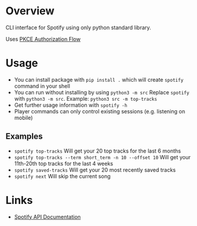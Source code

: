 # Overview

CLI interface for Spotify using only python standard library.

Uses [PKCE Authorization Flow](https://developer.spotify.com/documentation/web-api/tutorials/code-pkce-flow)

# Usage

- You can install package with `pip install .` which will create `spotify` command in your shell
- You can run without installing by using `python3 -m src`
    Replace `spotify` with `python3 -m src`. Example: `python3 src -m top-tracks`
- Get further usage information with `spotify -h`
- Player commands can only control existing sessions (e.g. listening on mobile)

## Examples

- `spotify top-tracks` Will get your 20 top tracks for the last 6 months
- `spotify top-tracks --term short_term -n 10 --offset 10` Will get your 11th-20th top tracks for the last 4 weeks
- `spotify saved-tracks` Will get your 20 most recently saved tracks
- `spotify next` Will skip the current song

# Links

- [Spotify API Documentation](https://developer.spotify.com/documentation/web-api)
